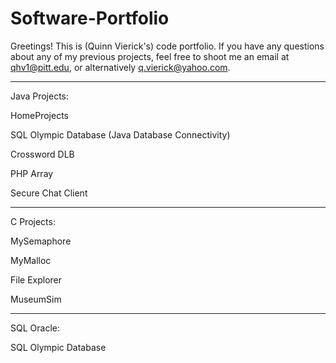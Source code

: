 # Software-Portfolio
Greetings! This is (Quinn Vierick's) code portfolio. If you have any questions about any of my previous projects, feel free to shoot me an email at qhv1@pitt.edu, or alternatively q.vierick@yahoo.com.

------------------------

Java Projects:

HomeProjects

SQL Olympic Database (Java Database Connectivity)

Crossword DLB

PHP Array

Secure Chat Client

-------------------------
C Projects:

MySemaphore

MyMalloc

File Explorer

MuseumSim

-------------------------
SQL Oracle:

SQL Olympic Database
